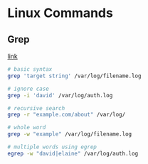 # Linux Commands

## Grep
[link](http://dev-notes.eu/2016/10/grep-commands-cheatsheet/)
```sh
# basic syntax
grep 'target string' /var/log/filename.log

# ignore case
grep -i 'david' /var/log/auth.log

# recursive search
grep -r "example.com/about" /var/log/

# whole word
grep -w "example" /var/log/filename.log

# multiple words using egrep
egrep -w "david|elaine" /var/log/auth.log

```



